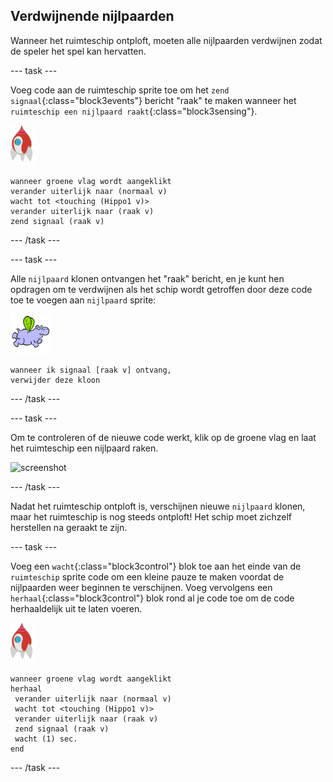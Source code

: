 ## Verdwijnende nijlpaarden

Wanneer het ruimteschip ontploft, moeten alle nijlpaarden verdwijnen zodat de speler het spel kan hervatten.

--- task ---

Voeg code aan de ruimteschip sprite toe om het `zend signaal`{:class="block3events"} bericht "raak" te maken wanneer het `ruimteschip een nijlpaard raakt`{:class="block3sensing"}.

![ruimteschip sprite](images/rocket-sprite.png)

```blocks3
wanneer groene vlag wordt aangeklikt
verander uiterlijk naar (normaal v)
wacht tot <touching (Hippo1 v)>
verander uiterlijk naar (raak v)
zend signaal (raak v)
```

--- /task ---

--- task ---

Alle `nijlpaard` klonen ontvangen het "raak" bericht, en je kunt hen opdragen om te verdwijnen als het schip wordt getroffen door deze code toe te voegen aan `nijlpaard` sprite:

![nijlpaard sprite](images/hippo-sprite.png)

```blocks3
wanneer ik signaal [raak v] ontvang, 
verwijder deze kloon
```

--- /task ---

--- task ---

Om te controleren of de nieuwe code werkt, klik op de groene vlag en laat het ruimteschip een nijlpaard raken.

![screenshot](images/invaders-hippo-collide.png)

--- /task ---

Nadat het ruimteschip ontploft is, verschijnen nieuwe `nijlpaard` klonen, maar het ruimteschip is nog steeds ontploft! Het schip moet zichzelf herstellen na geraakt te zijn.

--- task ---

Voeg een `wacht`{:class="block3control"} blok toe aan het einde van de `ruimteschip` sprite code om een kleine pauze te maken voordat de nijlpaarden weer beginnen te verschijnen. Voeg vervolgens een `herhaal`{:class="block3control"} blok rond al je code toe om de code herhaaldelijk uit te laten voeren.

![ruimteschip sprite](images/rocket-sprite.png)

```blocks3
wanneer groene vlag wordt aangeklikt
herhaal 
 verander uiterlijk naar (normaal v)
 wacht tot <touching (Hippo1 v)>
 verander uiterlijk naar (raak v)
 zend signaal (raak v)
 wacht (1) sec.
end
```

--- /task ---